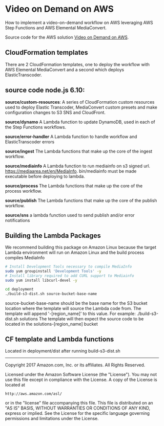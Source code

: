 
# Video on Demand on AWS

How to implement a video-on-demand workflow on AWS leveraging AWS Step Functions and AWS Elemental MediaConvert.

Source code for the AWS solution [Video on Demand on AWS](https://aws.amazon.com/answers/media-entertainment/video-on-demand-on-aws/).


## CloudFormation templates
There are 2 CloudFormation templates, one to deploy the workflow with AWS Elemental MediaConvert and a second which deploys ElasticTranscoder.

## source code node.js 6.10:

**source/custom-resources**:
A series of CloudFormation custom resources used to deploy Elastic Transcoder, MediaConvert custom presets and make configuration changes to S3 SNS and CloudFront.

**source/dynamo**
A Lambda function to update DynamoDB, used in each of the Step Functions workflows.

**source/error-handler**
A Lambda function to handle workflow and ElasticTranscoder errors

**source/ingest**
The Lambda functions that make up the core of the ingest workflow.

**source/mediainfo**
A Lambda function to run mediainfo on s3 signed url. https://mediaarea.net/en/MediaInfo. bin/mediainfo must be made executable before deploying to lambda.

**source/process**
The Lambda functions that make up the core of the process workflow.

**source/publish**
The Lambda functions that make up the core of the publish workflow.

**source/sns**
a lambda function used to send publish and/or error notifications


## Building the Lambda Packages
We recommend building this package on Amazon Linux because the target Lambda environment will run on Amazon Linux and the build process compiles MediaInfo

```bash
# Install Development Tools necessary to compile MediaInfo
sudo yum groupinstall 'Development Tools' -y
# Install library required to add CURL support to Mediainfo
sudo yum install libcurl-devel -y

cd deployment
./build-s3-dist.sh source-bucket-base-name
```
source-bucket-base-name should be the base name for the S3 bucket location where the template will source the Lambda code from.
The template will append '-[region_name]' to this value.
For example: ./build-s3-dist.sh solutions
The template will then expect the source code to be located in the solutions-[region_name] bucket

## CF template and Lambda functions
Located in deployment/dist after running build-s3-dist.sh


***

Copyright 2017 Amazon.com, Inc. or its affiliates. All Rights Reserved.

Licensed under the Amazon Software License (the "License"). You may not use this file except in compliance with the License. A copy of the License is located at

    http://aws.amazon.com/asl/

or in the "license" file accompanying this file. This file is distributed on an "AS IS" BASIS, WITHOUT WARRANTIES OR CONDITIONS OF ANY KIND, express or implied. See the License for the specific language governing permissions and limitations under the License.

